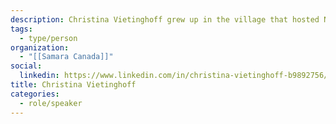 ```yaml
---
description: Christina Vietinghoff grew up in the village that hosted New Brunswick's last fatal duel, and is now passionate about transforming the verbal sparring of partisan parliamentarians into collegial debate. At Samara she manages the MP Exit Interviews project.
tags:
  - type/person
organization:
  - "[[Samara Canada]]"
social:
  linkedin: https://www.linkedin.com/in/christina-vietinghoff-b9892756/
title: Christina Vietinghoff
categories:
  - role/speaker
---
```


